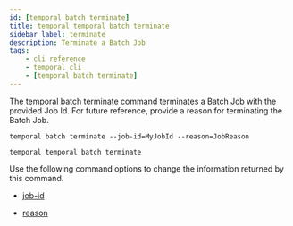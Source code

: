 ```yaml
---
id: [temporal batch terminate]
title: temporal temporal batch terminate
sidebar_label: terminate
description: Terminate a Batch Job
tags:
	- cli reference
	- temporal cli
	- [temporal batch terminate]
---
```


The temporal batch terminate command terminates a Batch Job with the provided Job Id.
For future reference, provide a reason for terminating the Batch Job.

`temporal batch terminate --job-id=MyJobId --reason=JobReason`

`temporal temporal batch terminate`

Use the following command options to change the information returned by this command.



- [job-id](/cli/cmd-options/job-id)

- [reason](/cli/cmd-options/reason)


